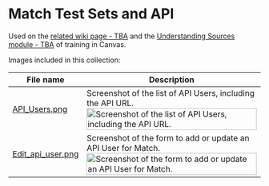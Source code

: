 # Match Test Sets and API

Used on the [related wiki page - TBA](#) and the [Understanding Sources module - TBA](#) of training in Canvas.

Images included in this collection:

| File name | Description |
| --- | --- |
| [API_Users.png](https://github.internet2.edu/raw/InCommon-Training/comanage-files/master/match/modules/E_test-sets/API_Users.png?raw=true) | Screenshot of the list of API Users, including the API URL. <img src="https://github.internet2.edu/raw/InCommon-Training/comanage-files/master/match/modules/E_test-sets/API_Users.png?raw=true" width=100% alt="Screenshot of the list of API Users, including the API URL." /> |
| [Edit_api_user.png](https://github.internet2.edu/raw/InCommon-Training/comanage-files/master/match/modules/E_test-sets/Edit_api_user.png?raw=true) | Screenshot of the form to add or update an API User for Match. <img src="https://github.internet2.edu/raw/InCommon-Training/comanage-files/master/match/modules/E_test-sets/Edit_api_user.png?raw=true" width=100% alt="Screenshot of the form to add or update an API User for Match." /> |